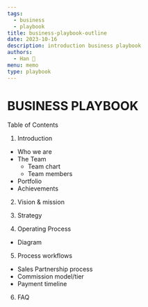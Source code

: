 ```yaml
---
tags:
  - business
  - playbook
title: business-playbook-outline
date: 2023-10-16
description: introduction business playbook
authors: 
  - Han 🐸
menu: memo
type: playbook
---
```

# BUSINESS PLAYBOOK
Table of Contents

1. Introduction
* Who we are
* The Team
  * Team chart
  * Team members
* Portfolio
* Achievements

2. Vision & mission

3. Strategy

4. Operating Process
* Diagram

5. Process workflows
* Sales Partnership process
* Commission model/tier
* Payment timeline

6. FAQ
